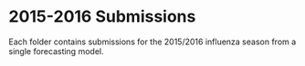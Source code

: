 # 2015-2016 Submissions

Each folder contains submissions for the 2015/2016 influenza season from a single forecasting model.
